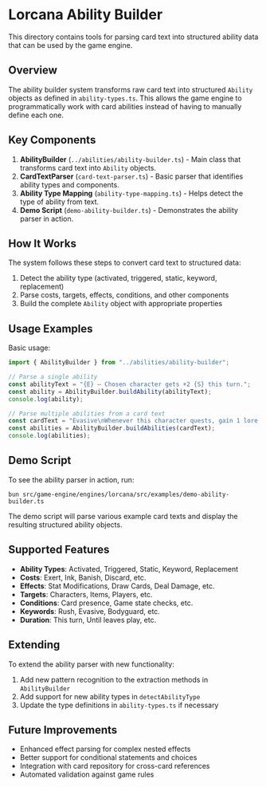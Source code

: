 # Lorcana Ability Builder

This directory contains tools for parsing card text into structured ability data that can be used by the game engine.

## Overview

The ability builder system transforms raw card text into structured `Ability` objects as defined in `ability-types.ts`. This allows the game engine to programmatically work with card abilities instead of having to manually define each one.

## Key Components

1. **AbilityBuilder** (`../abilities/ability-builder.ts`) - Main class that transforms card text into `Ability` objects.
2. **CardTextParser** (`card-text-parser.ts`) - Basic parser that identifies ability types and components.
3. **Ability Type Mapping** (`ability-type-mapping.ts`) - Helps detect the type of ability from text.
4. **Demo Script** (`demo-ability-builder.ts`) - Demonstrates the ability parser in action.

## How It Works

The system follows these steps to convert card text to structured data:

1. Detect the ability type (activated, triggered, static, keyword, replacement)
2. Parse costs, targets, effects, conditions, and other components
3. Build the complete `Ability` object with appropriate properties

## Usage Examples

Basic usage:

```typescript
import { AbilityBuilder } from "../abilities/ability-builder";

// Parse a single ability
const abilityText = "{E} — Chosen character gets +2 {S} this turn.";
const ability = AbilityBuilder.buildAbility(abilityText);
console.log(ability);

// Parse multiple abilities from a card text
const cardText = "Evasive\nWhenever this character quests, gain 1 lore.";
const abilities = AbilityBuilder.buildAbilities(cardText);
console.log(abilities);
```

## Demo Script

To see the ability parser in action, run:

```
bun src/game-engine/engines/lorcana/src/examples/demo-ability-builder.ts
```

The demo script will parse various example card texts and display the resulting structured ability objects.

## Supported Features

- **Ability Types**: Activated, Triggered, Static, Keyword, Replacement
- **Costs**: Exert, Ink, Banish, Discard, etc.
- **Effects**: Stat Modifications, Draw Cards, Deal Damage, etc.
- **Targets**: Characters, Items, Players, etc.
- **Conditions**: Card presence, Game state checks, etc.
- **Keywords**: Rush, Evasive, Bodyguard, etc.
- **Duration**: This turn, Until leaves play, etc.

## Extending

To extend the ability parser with new functionality:

1. Add new pattern recognition to the extraction methods in `AbilityBuilder`
2. Add support for new ability types in `detectAbilityType` 
3. Update the type definitions in `ability-types.ts` if necessary

## Future Improvements

- Enhanced effect parsing for complex nested effects
- Better support for conditional statements and choices
- Integration with card repository for cross-card references
- Automated validation against game rules 